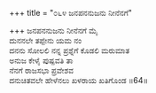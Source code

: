 +++
title = "೦೬೪ ಜನಪನನುಜನು ನೀನೆನಗೆ"

+++
ಜನಪನನುಜನು ನೀನೆನಗೆ ಮೈ  
ದುನನಲೇ ತಪ್ಪೇನು ಯಮ ನಂ  
ದನನು ಸೋಲಲಿ ನನ್ನ ಪ್ರಶ್ನೆಗೆ ಕೊಡಲಿ ಮರುಮಾತ  
ಅನುಜ ಕೇಳೈ ಪುಷ್ಪವತಿ ತಾ  
ನೆನಗೆ ರಾಜಸಭಾ ಪ್ರವೇಶವ  
ದನುಚಿತವಲೇ ಹೇಳೆನಲು ಖಳರಾಯ ಖತಿಗೊಂಡ     ॥64॥